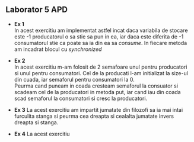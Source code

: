 ## Laborator 5 APD

- **Ex 1**  
   In acest exercitiu am implementat astfel incat daca variabila de stocare este -1 producatorul o sa stie sa pun in ea, iar daca este diferita de -1 consumatorul stie ca poate sa ia din ea sa _consume_.
  In fiecare metoda am incadrat blocul cu _synchronized_

- **Ex 2**  
   In acest exercitiu m-am folosit de 2 semafoare unul pentru producatori si unul pentru consumatori. Cel de la producati l-am initializat la size-ul din cuada, iar semaforul pentru consumatori la 0.  
  Peurma cand puneam in coada cresteam semaforul la consuator si scadeam cel de la producatori in metoda put, iar cand iau din coada scad semaforul la consumatori si cresc la producatori.

- **Ex 3**
  La acest exercitiu am impartit jumatate din filozofi sa ia mai intai furculita stanga si peurma cea dreapta si cealalta jumatate invers dreapta si stanga.

- **Ex 4**
  La acest exercitiu
